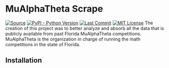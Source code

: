 # MuAlphaTheta Scrape
[![Source](https://img.shields.io/github/downloads/thewilliamc15/MAO_Scrape/total.svg)](https://github.com/thewilliamc15/MAO_Scrape/archive/master.zip)
[![PyPI - Python Version](https://img.shields.io/pypi/pyversions/Django.svg)](https://www.python.org/downloads/)
[![Last Commit](https://img.shields.io/github/last-commit/thewilliamc15/MAO_Scrape/master.svg)](https://github.com/thewilliamc15/MAO_Scrape/commits/master)
[![MIT License](https://img.shields.io/badge/license-MIT-blue.svg?style=flat)](http://choosealicense.com/licenses/mit/)
The creation of this project was to better analyze and absorb all the data that is publicly available from past Florida MuAlphaTheta competitions. MuAlphaTheta is the organization in charge of running the math competitions in the state of Florida.
## Installation
```python

```
